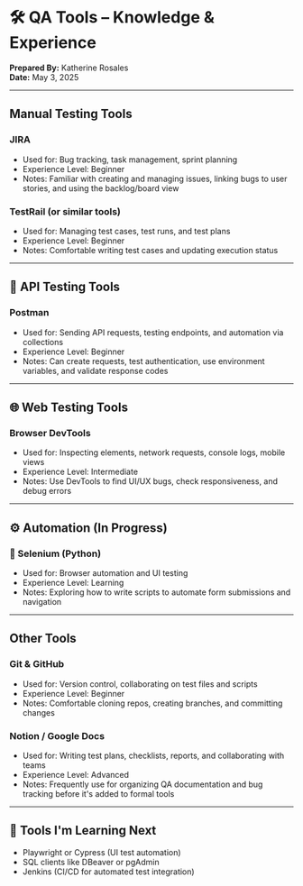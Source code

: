 # 🛠️ QA Tools – Knowledge & Experience

**Prepared By:** Katherine Rosales  
**Date:** May 3, 2025

---

## Manual Testing Tools

### JIRA
- Used for: Bug tracking, task management, sprint planning  
- Experience Level: Beginner  
- Notes: Familiar with creating and managing issues, linking bugs to user stories, and using the backlog/board view

### TestRail (or similar tools)
- Used for: Managing test cases, test runs, and test plans  
- Experience Level: Beginner  
- Notes: Comfortable writing test cases and updating execution status

---

## 🔗 API Testing Tools

### Postman
- Used for: Sending API requests, testing endpoints, and automation via collections  
- Experience Level: Beginner  
- Notes: Can create requests, test authentication, use environment variables, and validate response codes

---

## 🌐 Web Testing Tools

### Browser DevTools
- Used for: Inspecting elements, network requests, console logs, mobile views  
- Experience Level: Intermediate  
- Notes: Use DevTools to find UI/UX bugs, check responsiveness, and debug errors

---

## ⚙️ Automation (In Progress)

### 🐍 Selenium (Python)
- Used for: Browser automation and UI testing  
- Experience Level: Learning  
- Notes: Exploring how to write scripts to automate form submissions and navigation

---

## Other Tools

### Git & GitHub
- Used for: Version control, collaborating on test files and scripts  
- Experience Level: Beginner  
- Notes: Comfortable cloning repos, creating branches, and committing changes

### Notion / Google Docs
- Used for: Writing test plans, checklists, reports, and collaborating with teams  
- Experience Level: Advanced  
- Notes: Frequently use for organizing QA documentation and bug tracking before it's added to formal tools

---

## 🚀 Tools I'm Learning Next
- Playwright or Cypress (UI test automation)  
- SQL clients like DBeaver or pgAdmin  
- Jenkins (CI/CD for automated test integration)  

